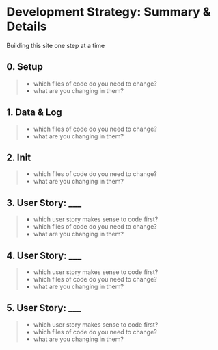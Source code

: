 # Development Strategy: Summary & Details

Building this site one step at a time

## 0. Setup

> - which files of code do you need to change?
> - what are you changing in them?

## 1. Data & Log

> - which files of code do you need to change?
> - what are you changing in them?

## 2. Init

> - which files of code do you need to change?
> - what are you changing in them?

## 3. User Story: \_\_\_

> - which user story makes sense to code first?
> - which files of code do you need to change?
> - what are you changing in them?

## 4. User Story: \_\_\_

> - which user story makes sense to code first?
> - which files of code do you need to change?
> - what are you changing in them?

## 5. User Story: \_\_\_

> - which user story makes sense to code first?
> - which files of code do you need to change?
> - what are you changing in them?
